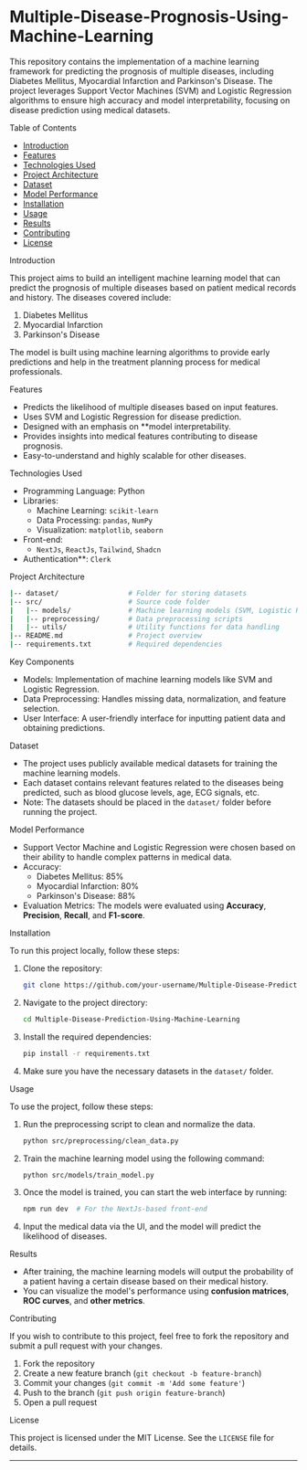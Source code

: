 # Multiple-Disease-Prognosis-Using-Machine-Learning

This repository contains the implementation of a machine learning framework for predicting the prognosis of multiple diseases, including Diabetes Mellitus, Myocardial Infarction and Parkinson's Disease. The project leverages Support Vector Machines (SVM) and Logistic Regression algorithms to ensure high accuracy and model interpretability, focusing on disease prediction using medical datasets.

Table of Contents
- [Introduction](#introduction)
- [Features](#features)
- [Technologies Used](#technologies-used)
- [Project Architecture](#project-architecture)
- [Dataset](#dataset)
- [Model Performance](#model-performance)
- [Installation](#installation)
- [Usage](#usage)
- [Results](#results)
- [Contributing](#contributing)
- [License](#license)
  
Introduction

This project aims to build an intelligent machine learning model that can predict the prognosis of multiple diseases based on patient medical records and history. The diseases covered include:

1. Diabetes Mellitus
2. Myocardial Infarction
3. Parkinson's Disease

The model is built using machine learning algorithms to provide early predictions and help in the treatment planning process for medical professionals.

Features

- Predicts the likelihood of multiple diseases based on input features.
- Uses SVM and Logistic Regression for disease prediction.
- Designed with an emphasis on **model interpretability.
- Provides insights into medical features contributing to disease prognosis.
- Easy-to-understand and highly scalable for other diseases.

Technologies Used

- Programming Language: Python
- Libraries: 
  - Machine Learning: `scikit-learn`
  - Data Processing: `pandas`, `NumPy`
  - Visualization: `matplotlib`, `seaborn`
- Front-end:
  - `NextJs`, `ReactJs`, `Tailwind`, `Shadcn`
- Authentication**: `Clerk`

Project Architecture

```bash
|-- dataset/                 # Folder for storing datasets
|-- src/                     # Source code folder
|   |-- models/              # Machine learning models (SVM, Logistic Regression)
|   |-- preprocessing/       # Data preprocessing scripts
|   |-- utils/               # Utility functions for data handling
|-- README.md                # Project overview
|-- requirements.txt         # Required dependencies
```

Key Components

- Models: Implementation of machine learning models like SVM and Logistic Regression.
- Data Preprocessing: Handles missing data, normalization, and feature selection.
- User Interface: A user-friendly interface for inputting patient data and obtaining predictions.

Dataset

- The project uses publicly available medical datasets for training the machine learning models.
- Each dataset contains relevant features related to the diseases being predicted, such as blood glucose levels, age, ECG signals, etc.
- Note: The datasets should be placed in the `dataset/` folder before running the project.

Model Performance

- Support Vector Machine and Logistic Regression were chosen based on their ability to handle complex patterns in medical data.
- Accuracy:
  - Diabetes Mellitus: 85%
  - Myocardial Infarction: 80%
  - Parkinson's Disease: 88%
- Evaluation Metrics: The models were evaluated using **Accuracy**, **Precision**, **Recall**, and **F1-score**.

Installation

To run this project locally, follow these steps:

1. Clone the repository:

   ```bash
   git clone https://github.com/your-username/Multiple-Disease-Prediction-Using-Machine-Learning.git
   ```

2. Navigate to the project directory:

   ```bash
   cd Multiple-Disease-Prediction-Using-Machine-Learning
   ```

3. Install the required dependencies:

   ```bash
   pip install -r requirements.txt
   ```

4. Make sure you have the necessary datasets in the `dataset/` folder.

Usage

To use the project, follow these steps:

1. Run the preprocessing script to clean and normalize the data.
   
   ```bash
   python src/preprocessing/clean_data.py
   ```

2. Train the machine learning model using the following command:

   ```bash
   python src/models/train_model.py
   ```

3. Once the model is trained, you can start the web interface by running:

   ```bash
   npm run dev  # For the NextJs-based front-end
   ```

4. Input the medical data via the UI, and the model will predict the likelihood of diseases.

Results

- After training, the machine learning models will output the probability of a patient having a certain disease based on their medical history.
- You can visualize the model's performance using **confusion matrices**, **ROC curves**, and **other metrics**.

Contributing

If you wish to contribute to this project, feel free to fork the repository and submit a pull request with your changes.

1. Fork the repository
2. Create a new feature branch (`git checkout -b feature-branch`)
3. Commit your changes (`git commit -m 'Add some feature'`)
4. Push to the branch (`git push origin feature-branch`)
5. Open a pull request

License

This project is licensed under the MIT License. See the `LICENSE` file for details.

---
